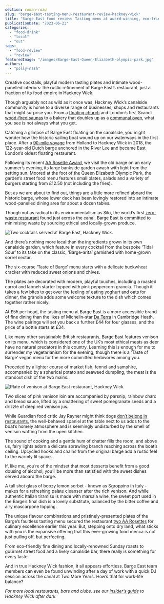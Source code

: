 ```yaml
---
section: roman-road
slug: "barge-east-tasting-menu-restaurant-review-hackney-wick"
title: "Barge East food review: Tasting menu at award-winning, eco-friendly barge restaurant in Hackney Wick"
publicationDate: "2023-06-21"
categories: 
  - "food-drink"
  - "local"
  - "out"
tags: 
  - "food-review"
  - "review"
featuredImage: "/images/Barge-East-Queen-Elizabeth-olympic-park.jpg"
authors: 
  - "polly-nash"
---
```


Creative cocktails, playful modern tasting plates and intimate wood-panelled interiors: the rustic refinement of Barge East’s restaurant, just a fraction of its food empire in Hackney Wick.

Though arguably not as wild as it once was, Hackney Wick’s canalside community is home to a diverse range of businesses, shops and restaurants that might surprise you. From a [floating church](https://romanroadlondon.com/captain-dave-floating-church-reverend-hackney-wick/) and London’s first Scandi [wood-fired saunas](https://romanroadlondon.com/community-sauna-baths-hackney-wick-review/) to a bakery that doubles up as a [communal oven](https://romanroadlondon.com/peoples-oven-hearth-bakery-hackney-wick/), what you see is not always what you get.  

Catching a glimpse of Barge East floating on the canalside, you might wonder how the historic sailing boat wound up on our waterways in the first place. After a [90-mile voyage](https://romanroadlondon.com/barge-east-restaurant-hackney-wick/) from Holland to Hackney Wick in 2018, the 122-year-old Dutch barge anchored in the River Lee and became East London’s oldest floating restaurant.

Following its recent [AA Rosette Award,](https://romanroadlondon.com/barge-east-hackney-wick-aa-rosettes-restaurant-awards/) we visit the old barge on an early summer’s evening, its large bankside garden awash with light from the setting sun. Moored at the foot of the Queen Elizabeth Olympic Park, the garden’s street food menu features small plates, salads and a variety of burgers starting from £12.50 (not including the fries). 

But as we are about to find out, things are a little more refined aboard the historic barge, whose lower deck has been lovingly restored into an intimate wood-panelled dining area for about a dozen tables. 

Though not as radical in its environmentalism as Silo, the world’s first [zero-waste restaurant](https://romanroadlondon.com/silo-zero-waste-hackney-wick-restaurant-review/) found just across the canal, Barge East is committed to minimising waste by sourcing ethical and locally-grown produce. 

![Two cocktails served at Barge East, Hackney Wick.](/images/barge-east-cocktails-1024x683.jpg)

And there’s nothing more local than the ingredients grown in its own canalside garden, which feature in every cocktail from the bespoke ‘Tidal Sour’ to its take on the classic, ‘Barge-arita’ garnished with home-grown sorrel nectar.

The six-course ‘Taste of Barge’ menu starts with a delicate buckwheat cracker with reduced sweet onions and chives. 

The plates are decorated with modern, playful touches, including a roasted carrot and labneh starter topped with pink peppercorn granola. Though it takes a few bites to get over the feeling of eating yoghurt and oats for dinner, the granola adds some welcome texture to the dish which comes together rather nicely. 

At £55 per head, the tasting menu at Barge East is a more accessible brand of fine dining than the likes of Michelin-star [Da Terra](https://bethnalgreenlondon.co.uk/da-terra-rafael-cagali-interview/) in Cambridge Heath. The wine pairings will set you back a further £44 for four glasses, and the price of a bottle starts at £34. 

Like many other sustainable British restaurants, Barge East features venison on its menu, which is considered one of the UK’s most ethical meats as deer have no natural predators in this country. Learning this is enough for me to surrender my vegetarianism for the evening, though there is a ‘Taste of Barge’ vegan menu for the more committed herbivores among you. 

Preceded by a lighter course of market fish, fennel and samphire, accompanied by a spherical potato and seaweed dumpling, the meat is the standout dish of the two mains. 

![Plate of venison at Barge East restaurant, Hackney Wick.](/images/Barge-east-venison-1024x683.jpg)

Two slices of pink venison loin are accompanied by parsnip, rainbow chard and bread sauce, lifted by a smattering of sweet pomegranate seeds and a drizzle of deep red venison jus.

While Guardian food critic Jay Rayner might think dogs [don’t belong in restaurants](https://www.theguardian.com/food/2023/jun/04/the-parakeet-london-the-food-is-great-but-beware-of-the-dogs-restaurant-review), the well-behaved spaniel at the table next to us adds to the boat’s homely atmosphere and is seemingly undisturbed by the smell of venison wafting from the open kitchen. 

The sound of cooking and a gentle hum of chatter fills the room, and above us, fairy lights adorn a delicate sprawling branch reaching across the boat’s ceiling. Upcycled hooks and chains from the original barge add a rustic feel to the warmly lit space.

If, like me, you’re of the mindset that most desserts benefit from a good dousing of alcohol, you’ll be more than satisfied with the sweet dishes served aboard the barge. 

A tall shot glass of boozy lemon sorbet - known as Sgroppino in Italy - makes for a refreshing palate cleanser after the rich venison. And while authentic Italian tiramisu is made with marsala wine, the sweet port used in the Barge’s final dish is a lovely substitute, balanced by the bitter coffee and airy mascarpone topping.

The unique flavour combinations and pristinely-presented plates of the Barge’s faultless tasting menu secured the restaurant [two AA Rosettes](https://romanroadlondon.com/barge-east-hackney-wick-aa-rosettes-restaurant-awards/) for culinary excellence earlier this year. But, stepping onto dry land, what sticks with you is the expansive offering that this ever-growing food mecca is not just pulling off, but perfecting. 

From eco-friendly fine dining and locally-renowned Sunday roasts to gourmet street food and a lively canalside bar, there really is something for every taste. 

And in true Hackney Wick fashion, it all appears effortless. Barge East team members can even be found unwinding after a day of work with a quick DJ session across the canal at Two More Years. How’s that for work-life balance? 

_For more local restaurants, bars and clubs, see our_ [_insider’s guide_](https://romanroadlondon.com/hackney-wick-bars-restaurants-raves/) _to Hackney Wick after dark._ 


